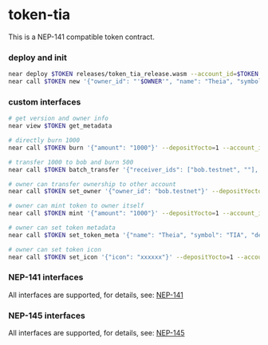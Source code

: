 
# token-tia
This is a NEP-141 compatible token contract.
### deploy and init
```bash
near deploy $TOKEN releases/token_tia_release.wasm --account_id=$TOKEN
near call $TOKEN new '{"owner_id": "'$OWNER'", "name": "Theia", "symbol": "TIA", "decimals": 18}' --account_id=$TOKEN
```
### custom interfaces
```bash
# get version and owner info
near view $TOKEN get_metadata 

# directly burn 1000 
near call $TOKEN burn '{"amount": "1000"}' --depositYocto=1 --account_id=alice.testnet

# transfer 1000 to bob and burn 500
near call $TOKEN batch_transfer '{"receiver_ids": ["bob.testnet", ""], "amounts": ["1000", "500"]}' --depositYocto=1 --account_id=alice.testnet

# owner can transfer ownership to other account
near call $TOKEN set_owner '{"owner_id": "bob.testnet"}' --depositYocto=1 --account_id=alice.testnet

# owner can mint token to owner itself
near call $TOKEN mint '{"amount": "1000"}' --depositYocto=1 --account_id=alice.testnet

# owner can set token metadata
near call $TOKEN set_token_meta '{"name": "Theia", "symbol": "TIA", "dec": 18}' --depositYocto=1 --account_id=alice.testnet

# owner can set token icon
near call $TOKEN set_icon '{"icon": "xxxxxx"}' --depositYocto=1 --account_id=alice.testnet
```

### NEP-141 interfaces
All interfaces are supported, for details, see:
[NEP-141](https://nomicon.io/Standards/Tokens/FungibleToken/)

### NEP-145 interfaces
All interfaces are supported, for details, see:
[NEP-145](https://nomicon.io/Standards/StorageManagement)